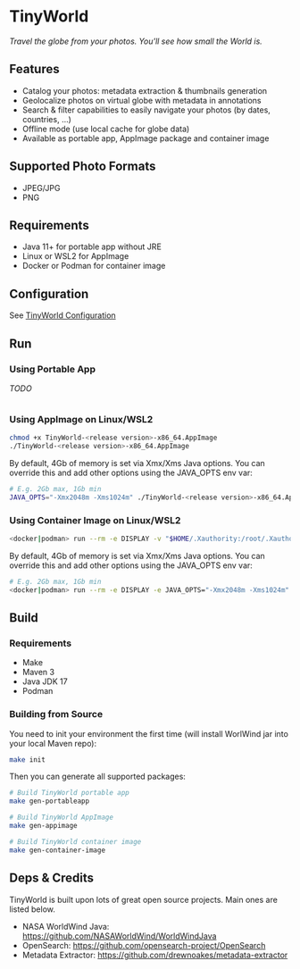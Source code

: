 # TinyWorld

*Travel the globe from your photos. You'll see how small the World is.*

## Features

- Catalog your photos: metadata extraction & thumbnails generation
- Geolocalize photos on virtual globe with metadata in annotations
- Search & filter capabilities to easily navigate your photos (by dates, countries, ...)
- Offline mode (use local cache for globe data)
- Available as portable app, AppImage package and container image

## Supported Photo Formats

- JPEG/JPG
- PNG

## Requirements

- Java 11+ for portable app without JRE
- Linux or WSL2 for AppImage
- Docker or Podman for container image

## Configuration

See [TinyWorld Configuration](cfg/README.md)

## Run

### Using Portable App

*TODO*

```sh
```

### Using AppImage on Linux/WSL2

```sh
chmod +x TinyWorld-<release version>-x86_64.AppImage
./TinyWorld-<release version>-x86_64.AppImage
```

By default, 4Gb of memory is set via Xmx/Xms Java options. You can override this and add other options using the JAVA_OPTS env var:

```sh
# E.g. 2Gb max, 1Gb min
JAVA_OPTS="-Xmx2048m -Xms1024m" ./TinyWorld-<release version>-x86_64.AppImage
```

### Using Container Image on Linux/WSL2

```sh
<docker|podman> run --rm -e DISPLAY -v "$HOME/.Xauthority:/root/.Xauthority:rw" -v "$HOME/.tinyworld:/root/.tinyworld" -v "$HOME/var/cache:/root/var/cache" --network host asaintsever/tinyworld:<release version>
```

By default, 4Gb of memory is set via Xmx/Xms Java options. You can override this and add other options using the JAVA_OPTS env var:

```sh
# E.g. 2Gb max, 1Gb min
<docker|podman> run --rm -e DISPLAY -e JAVA_OPTS="-Xmx2048m -Xms1024m" -v "$HOME/.Xauthority:/root/.Xauthority:rw" -v "$HOME/.tinyworld:/root/.tinyworld" -v "$HOME/var/cache:/root/var/cache" --network host asaintsever/tinyworld:<release version>
```

## Build

### Requirements

- Make
- Maven 3
- Java JDK 17
- Podman

### Building from Source

You need to init your environment the first time (will install WorlWind jar into your local Maven repo):

```sh
make init
```

Then you can generate all supported packages:

```sh
# Build TinyWorld portable app
make gen-portableapp

# Build TinyWorld AppImage
make gen-appimage

# Build TinyWorld container image
make gen-container-image
```

## Deps & Credits

TinyWorld is built upon lots of great open source projects. Main ones are listed below.

- NASA WorldWind Java: <https://github.com/NASAWorldWind/WorldWindJava>
- OpenSearch: <https://github.com/opensearch-project/OpenSearch>
- Metadata Extractor: <https://github.com/drewnoakes/metadata-extractor>
